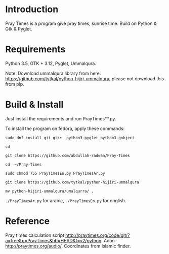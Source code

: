 # Introduction
Pray Times is a program give pray times, sunrise time. Build on Python & Gtk & Pyglet.
# Requirements
Python 3.5, GTK + 3.12, Pyglet, Ummalqura.

Note: Download ummalqura library from here: https://github.com/tytkal/python-hijiri-ummalqura, please not download this from pip.
# Build & Install
Just install the requirements and run PrayTimes**.py.

To install the program on fedora, apply these commands:

`sudo dnf install git gtk+  python3-pyglet python3-gobject`

`cd`

`git clone https://github.com/abdullah-radwan/Pray-Times`

`cd  ~/Pray-Times`

`sudo chmod 755 PrayTimesEn.py PrayTimesAr.py`

`git clone https://github.com/tytkal/python-hijiri-ummalqura`

`mv python-hijiri-ummalqura/umalqurra/ .`

`./PrayTimesAr.py` for arabic, `./PrayTimesEn.py` for english.
# Reference
Pray times calculation script http://praytimes.org/code/git/?a=tree&p=PrayTimes&hb=HEAD&f=v2/python. Adan http://praytimes.org/audio/. Coordinates from Islamic finder.

